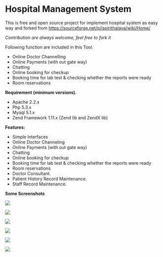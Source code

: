 # Hospital Management System

This is free and open source project for implement hospital system as easy way and forked from https://sourceforge.net/p/ispirithalaya/wiki/Home/

_Contribution are always welcome, feel free to fork it_

Following function are included in this Tool.

 - Online Doctor Channelling
 - Online Payments (with out gate way)
 - Chatting
 - Online booking for checkup
 - Booking time for lab test & checking whether the reports were ready
 - Room reservations

**Requirement (minimum versions).**

 - Apache 2.2.x
 - Php 5.3.x
 - Mysql 5.1.x
 - Zend Framework 1.11.x (Zend lib and ZendX lib)

**Features:**

 - Simple Interfaces
 - Online Doctor Channeling
 - Online Payments (with out gate way)
 - Chatting
 - Online booking for checkup
 - Booking time for lab test & checking whether the reports were ready
 - Room reservations
 - Doctor Consultant.
 - Patient History Record Maintenance.
 - Staff Record Maintenance.
 
 
 **Some Screenshots**
 
![](https://github.com/chandanbansal/gmail-backup/blob/master/screenshots/1.png)

![](https://github.com/chandanbansal/gmail-backup/blob/master/screenshots/2.png)

![](https://github.com/chandanbansal/gmail-backup/blob/master/screenshots/3.png)

![](https://github.com/chandanbansal/gmail-backup/blob/master/screenshots/4.png)

![](https://github.com/chandanbansal/gmail-backup/blob/master/screenshots/5.png)

![](https://github.com/chandanbansal/gmail-backup/blob/master/screenshots/6.png)
